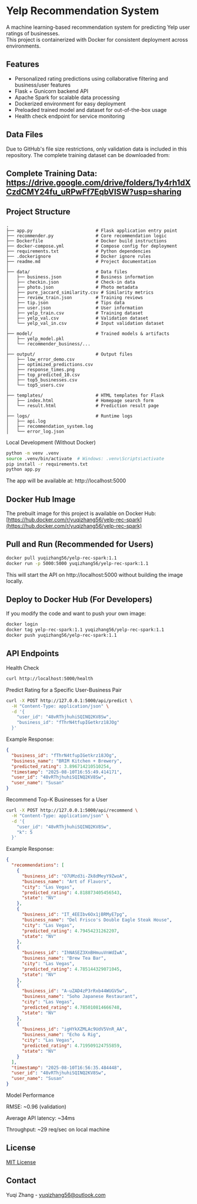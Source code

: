# Yelp Recommendation System

A machine learning-based recommendation system for predicting Yelp user ratings of businesses.  
This project is containerized with Docker for consistent deployment across environments.

## Features

- Personalized rating predictions using collaborative filtering and business/user features  
- Flask + Gunicorn backend API  
- Apache Spark for scalable data processing  
- Dockerized environment for easy deployment  
- Preloaded trained model and dataset for out-of-the-box usage  
- Health check endpoint for service monitoring  




## Data Files

Due to GitHub's file size restrictions, only validation data is included in this repository. The complete training dataset can be downloaded from:

**Complete Training Data:** https://drive.google.com/drive/folders/1y4rh1dXCzdCMY24fu_uRPwFf7EqbVISW?usp=sharing
---

## Project Structure

```text
.
├── app.py                        # Flask application entry point
├── recommender.py                # Core recommendation logic
├── Dockerfile                    # Docker build instructions
├── docker-compose.yml            # Compose config for deployment
├── requirements.txt              # Python dependencies
├── .dockerignore                 # Docker ignore rules
├── readme.md                     # Project documentation
│
├── data/                         # Data files
│   ├── business.json             # Business information
│   ├── checkin.json              # Check-in data
│   ├── photo.json                # Photo metadata
│   ├── pure_jaccard_similarity.csv # Similarity metrics
│   ├── review_train.json         # Training reviews
│   ├── tip.json                  # Tips data
│   ├── user.json                 # User information
│   ├── yelp_train.csv            # Training dataset
│   ├── yelp_val.csv              # Validation dataset
│   └── yelp_val_in.csv           # Input validation dataset
│
├── model/                        # Trained models & artifacts
│   ├── yelp_model.pkl
│   └── recommender_business/...
│
├── output/                       # Output files
│   ├── low_error_demo.csv
│   ├── optimized_predictions.csv
│   ├── response_times.png
│   ├── top_predicted_10.csv
│   ├── top5_businesses.csv
│   └── top5_users.csv
│
├── templates/                    # HTML templates for Flask
│   ├── index.html                # Homepage search form
│   └── result.html               # Prediction result page
│
├── logs/                         # Runtime logs
│   ├── api.log
│   ├── recommendation_system.log
│   └── error_log.json
```

Local Development (Without Docker)
```bash
python -m venv .venv
source .venv/bin/activate  # Windows: .venv\Scripts\activate
pip install -r requirements.txt
python app.py
```


The app will be available at:
http://localhost:5000


## Docker Hub Image

The prebuilt image for this project is available on Docker Hub:  
[https://hub.docker.com/r/yuqizhang56/yelp-rec-spark](https://hub.docker.com/r/yuqizhang56/yelp-rec-spark)

## Pull and Run (Recommended for Users)

```bash
docker pull yuqizhang56/yelp-rec-spark:1.1
docker run -p 5000:5000 yuqizhang56/yelp-rec-spark:1.1
```
This will start the API on http://localhost:5000 without building the image locally.



## Deploy to Docker Hub (For Developers)

If you modify the code and want to push your own image:

```bash
docker login
docker tag yelp-rec-spark:1.1 yuqizhang56/yelp-rec-spark:1.1
docker push yuqizhang56/yelp-rec-spark:1.1
```



## API Endpoints
Health Check
```bash
curl http://localhost:5000/health
```

Predict Rating for a Specific User-Business Pair
```bash
curl -X POST http://127.0.0.1:5000/api/predict \
  -H "Content-Type: application/json" \
  -d '{
    "user_id": "48vRThjhuhiSQINQ2KV8Sw",
    "business_id": "fThrN4tfupIGetkrz18JOg"
  }'
```


Example Response:

```json
{
  "business_id": "fThrN4tfupIGetkrz18JOg",
  "business_name": "BRIM Kitchen + Brewery",
  "predicted_rating": 3.896714210510254,
  "timestamp": "2025-08-10T16:55:49.414171",
  "user_id": "48vRThjhuhiSQINQ2KV8Sw",
  "user_name": "Susan"
}
```

Recommend Top-K Businesses for a User
```bash
curl -X POST http://127.0.0.1:5000/api/recommend \
  -H "Content-Type: application/json" \
  -d '{
    "user_id": "48vRThjhuhiSQINQ2KV8Sw",
    "k": 5
  }'
```


Example Response:

```json
{
  "recommendations": [
    {
      "business_id": "O7UMzd3i-Zk8dMeyY9ZwoA",
      "business_name": "Art of Flavors",
      "city": "Las Vegas",
      "predicted_rating": 4.818873405456543,
      "state": "NV"
    },
    {
      "business_id": "IT_4EEIbv6Ox1jBRMyE7pg",
      "business_name": "Del Frisco's Double Eagle Steak House",
      "city": "Las Vegas",
      "predicted_rating": 4.79454231262207,
      "state": "NV"
    },
    {
      "business_id": "IhNASEZ3XnBHmuuVnWdIwA",
      "business_name": "Brew Tea Bar",
      "city": "Las Vegas",
      "predicted_rating": 4.785144329071045,
      "state": "NV"
    },
    {
      "business_id": "A-uZAD4zP3rRxb44WUGV5w",
      "business_name": "Soho Japanese Restaurant",
      "city": "Las Vegas",
      "predicted_rating": 4.785010814666748,
      "state": "NV"
    },
    {
      "business_id": "igHYkXZMLAc9UdV5VnR_AA",
      "business_name": "Echo & Rig",
      "city": "Las Vegas",
      "predicted_rating": 4.719509124755859,
      "state": "NV"
    }
  ],
  "timestamp": "2025-08-10T16:56:35.484448",
  "user_id": "48vRThjhuhiSQINQ2KV8Sw",
  "user_name": "Susan"
}
```

Model Performance

RMSE: ~0.96 (validation)

Average API latency: ~34ms

Throughput: ~29 req/sec on local machine

## License

[MIT License](LICENSE)

## Contact

Yuqi Zhang - [yuqizhang56@outlook.com](mailto:yuqizhang56@outlook.com)

